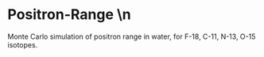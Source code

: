 # Positron-Range \n
Monte Carlo simulation of positron range in water, for F-18, C-11, N-13, O-15 isotopes.
